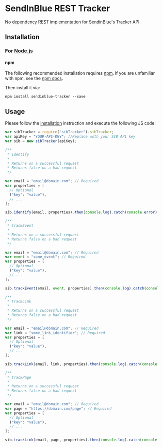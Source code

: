 # SendInBlue REST Tracker

No dependency REST implementation for SendinBlue's Tracker API

## Installation

### For [Node.js](https://nodejs.org/)

#### npm

The following recommended installation requires [npm](https://npmjs.org/). If you are unfamiliar with npm, see the [npm docs](https://npmjs.org/doc/).

Then install it via:

```shell
npm install sendinblue-tracker --save
```

## Usage

Please follow the [installation](#installation) instruction and execute the following JS code:

```javascript
var sibTracker = require("sibTracker").sibTracker;
var apiKey = "YOUR-API-KEY"; //Replace woth your SIB API key
var sib = new sibTracker(apiKey);

/**
 * Identify
 *
 * Returns on a successful request
 * Returns false on a bad request
 */

var email = "email@domain.com"; // Required
var properties = [
  // Optional
  ("key": "value"),
  // ...
];

sib.identify(email, properties).then(console.log).catch(console.error);

/**
 * trackEvent
 *
 * Returns on a successful request
 * Returns false on a bad request
 */

var email = "email@domain.com"; // Required
var event = "some_event"; // Required
var properties = [
  // Optional
  ("key": "value"),
  // ...
];

sib.trackEvent(email, event, properties).then(console.log).catch(console.error);

/**
 * trackLink
 *
 * Returns on a successful request
 * Returns false on a bad request
 */

var email = "email@domain.com"; // Required
var link = "some_link_identifier"; // Required
var properties = [
  // Optional
  ("key": "value"),
  // ...
];

sib.trackLink(email, link, properties).then(console.log).catch(console.error);

/**
 * trackPage
 *
 * Returns on a successful request
 * Returns false on a bad request
 */

var email = "email@domain.com"; // Required
var page = "https://domain.com/page"; // Required
var properties = [
  // Optional
  ("key": "value"),
  // ...
];

sib.trackLink(email, page, properties).then(console.log).catch(console.error);
```
